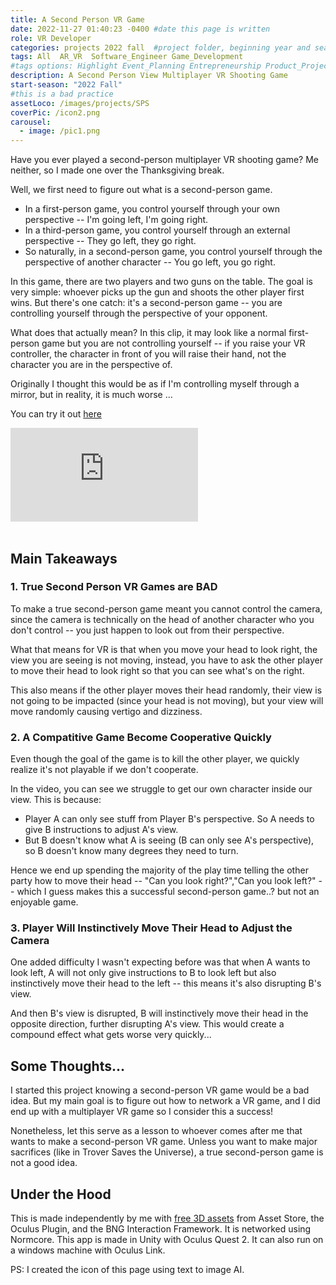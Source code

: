 ```yaml
---
title: A Second Person VR Game
date: 2022-11-27 01:40:23 -0400 #date this page is written
role: VR Developer 
categories: projects 2022 fall  #project folder, beginning year and season
tags: All  AR_VR  Software_Engineer Game_Development
#tags options: Highlight Event_Planning Entrepreneurship Product_Project_Management Game_Design Marketing Negotiation  Web_Design
description: A Second Person View Multiplayer VR Shooting Game
start-season: "2022 Fall"
#this is a bad practice
assetLoco: /images/projects/SPS
coverPic: /icon2.png
carousel:
  - image: /pic1.png
---
```


Have you ever played a second-person multiplayer VR shooting game? Me neither, so I made one over the Thanksgiving break.   

Well, we first need to figure out what is a second-person game. 

- In a first-person game, you control yourself through your own perspective -- I'm going left, I'm going right. 
- In a third-person game, you control yourself through an external perspective -- They go left, they go right. 
- So naturally, in a second-person game, you control yourself through the perspective of another character -- You go left, you go right. 

In this game, there are two players and two guns on the table. The goal is very simple: whoever picks up the gun and shoots the other player first wins. But there's one catch: it's a second-person game -- you are controlling yourself through the perspective of your opponent. 

What does that actually mean? In this clip, it may look like a normal first-person game but you are not controlling yourself -- if you raise your VR controller, the character in front of you will raise their hand, not the character you are in the perspective of. 

Originally I thought this would be as if I'm controlling myself through a mirror, but in reality, it is much worse ...

You can try it out [here](https://github.com/SCP650/SecondPersonVRGame/releases/tag/v1)

<div class="iframe-container"><iframe src="https://www.youtube.com/embed/fCkHKXO1GiU" frameborder="0" allow="accelerometer; autoplay; encrypted-media; gyroscope; picture-in-picture" allowfullscreen></iframe></div><br>

## Main Takeaways 

### 1. True Second Person VR Games are BAD

To make a true second-person game meant you cannot control the camera, since the camera is technically on the head of another character who you don't control -- you just happen to look out from their perspective.

What that means for VR is that when you move your head to look right, the view you are seeing is not moving, instead, you have to ask the other player to move their head to look right so that you can see what's on the right. 

This also means if the other player moves their head randomly, their view is not going to be impacted (since your head is not moving), but your view will move randomly causing vertigo and dizziness. 


### 2. A Compatitive Game Become Cooperative Quickly 

Even though the goal of the game is to kill the other player, we quickly realize it's not playable if we don't cooperate. 

In the video, you can see we struggle to get our own character inside our view. This is because:
- Player A can only see stuff from Player B's perspective. So A needs to give B instructions to adjust A's view.
- But B doesn't know what A is seeing (B can only see A's perspective), so B doesn't know many degrees they need to turn. 

Hence we end up spending the majority of the play time telling the other party how to move their head -- "Can you look right?","Can you look left?" -- which I guess makes this a successful second-person game..? but not an enjoyable game. 

### 3. Player Will Instinctively Move Their Head to Adjust the Camera 

One added difficulty I wasn't expecting before was that when A wants to look left, A will not only give instructions to B to look left but also instinctively move their head to the left -- this means it's also disrupting B's view.

And then B's view is disrupted, B will instinctively move their head in the opposite direction, further disrupting A's view. This would create a compound effect what gets worse very quickly...

## Some Thoughts...

I started this project knowing a second-person VR game would be a bad idea. But my main goal is to figure out how to network a VR game, and I did end up with a multiplayer VR game so I consider this a success! 

Nonetheless, let this serve as a lesson to whoever comes after me that wants to make a second-person VR game. Unless you want to make major sacrifices (like in Trover Saves the Universe), a true second-person game is not a good idea. 

## Under the Hood 
 
This is made independently by me with [free 3D assets](https://assetstore.unity.com/packages/3d/props/interior/polygon-dining-room-199435) from Asset Store, the Oculus Plugin, and the BNG Interaction Framework. It is networked using Normcore. This app is made in Unity with Oculus Quest 2. It can also run on a windows machine with Oculus Link.

PS: I created the icon of this page using text to image AI.
